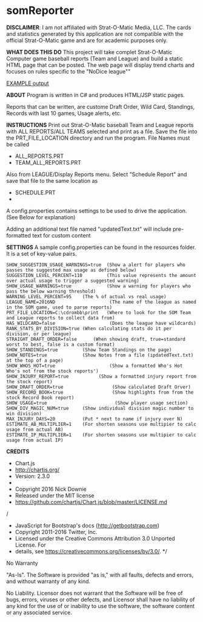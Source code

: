 # somReporter

**DISCLAIMER**: I am not affiliated with Strat-O-Matic Media, LLC. The cards and statistics generated by this application are not compatible with the official Strat-O-Matic game and are for academic purposes only.

**WHAT DOES THIS DO**
This project will take complet Strat-O-Matic Computer game baseball reports (Team and League) and build a static HTML page that can be posted.   The web page will display trend charts and focuses on rules specific to the "NoDice league""

[EXAMPLE output](http://bobterhune.com/baseball/2020/)

**ABOUT**
Program is written in C# and produces HTML/JSP static pages.

Reports that can be written, are custome Draft Order, Wild Card, Standings, Records with last 10 games, Usage alerts, etc.


**INSTRUCTIONS**
Print out Strat-O-Matic baseball Team and League reports with ALL REPORTS/ALL TEAMS selected and print as a file.
Save the file into the PRT_FILE_LOCATION directory and run the program.
File Names must be called
 - ALL_REPORTS.PRT
 - TEAM_ALL_REPORTS.PRT

Also from LEAGUE/Display Reports menu.  Select "Schedule Report" and save that file to the same location as
 - SCHEDULE.PRT
 - 
A config.properties contains settings to be used to drive the application.  (See Below for explanation)

Adding an additional text file named "updatedText.txt" will include pre-formatted text for custom content


**SETTINGS**
A sample config.properties can be found in the resources folder.  It is a set of key-value pairs.

```
SHOW_SUGGESTION_USAGE_WARNINGS=true  (Show a alert for players who passes the suggested max usage as defined below)
SUGGESTION_LEVEL_PERCENT=110         (This value represents the amount over actual usage to trigger a suggested warning)
SHOW_USAGE_WARNINGS=true			 (Show a warning for players who pass the below warning threshold)
WARNING_LEVEL_PERCENT=95    (The % of actual vs real usage)
LEAGUE_NAME=2016ND				      (The name of the league as named in the SOM game, used to parse reports)
PRT_FILE_LOCATION=C:\cdrombb\print   (Where to look for the SOM Team and League reports to collect data from)
HAS_WILDCARD=false				      (Does the league have wildcards)
RANK_STATS_BY_DIVISION=true	(When calculating stats do it per division, or per league)
STRAIGHT_DRAFT_ORDER=false		(When showing draft, true=standard worst to best, false is a custom format)
SHOW_STANDINGS=true         (Show Team Standings on the page)
SHOW_NOTES=true             (Show Notes from a file (ipdatedText.txt) at the top of a page)
SHOW_WHOS_HOT=true				      (Show a formatted Who's Hot Who's not from the stock reports')
SHOW_INJURY_REPORT=true			  (Show a formatted injury report from the stock report)
SHOW_DRAFT_ORDER=true				   (Show calculated Draft Orver)
SHOW_RECORD_BOOK=true				   (Show highlights from from the stock Record Book report)
SHOW_USAGE=true					        (Show player usage section)
SHOW_DIV_MAGIC_NUM=true     (Show individual division magic number to win division)
MAX_INJURY_DAYS=20          (Put * next to name if injury over N)
ESTIMATE_AB_MULTIPLIER=1    (For shorten seasons use multipier to calc usage from actual AB)
ESTIMATE_IP_MULTIPLIER=1    (For shorten seasons use multipier to calc usage from actual IP)
```



**CREDITS**

 * Chart.js
 * http://chartjs.org/
 * Version: 2.3.0
 *
 * Copyright 2016 Nick Downie
 * Released under the MIT license
 * https://github.com/chartjs/Chart.js/blob/master/LICENSE.md


 /
 * JavaScript for Bootstrap's docs (http://getbootstrap.com)
 * Copyright 2011-2016 Twitter, Inc.
 * Licensed under the Creative Commons Attribution 3.0 Unported License. For
 * details, see https://creativecommons.org/licenses/by/3.0/.
 */


No Warranty

"As-Is". The Software is provided "as is," with all faults, defects and errors, and without warranty of any kind.

No Liability. Licensor does not warrant that the Software will be free of bugs, errors, viruses or other defects, and Licensor shall have no liability of any kind for the use of or inability to use the software, the software content or any associated service.

